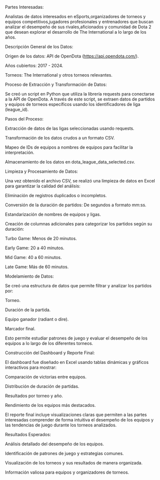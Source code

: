 Partes Interesadas:

Analistas de datos interesados en eSports,organizadores de torneos y equipos competitivos,jugadores profesionales y entrenadores que buscan analizar el desempeño de sus rivales,aficionados y comunidad de Dota 2 que desean explorar el desarrollo de The International a lo largo de los años.

Descripción General de los Datos:

Origen de los datos: API de OpenDota (https://api.opendota.com/).

Años cubiertos: 2017 - 2024.

Torneos: The International y otros torneos relevantes.

Proceso de Extracción y Transformación de Datos:

Se creó un script en Python que utiliza la librería requests para conectarse a la API de OpenDota. A través de este script, se extraen datos de partidos y equipos de torneos específicos usando los identificadores de liga (league_id).

Pasos del Proceso:

Extracción de datos de las ligas seleccionadas usando requests.

Transformación de los datos crudos a un formato CSV.

Mapeo de IDs de equipos a nombres de equipos para facilitar la interpretación.

Almacenamiento de los datos en dota_league_data_selected.csv.

Limpieza y Procesamiento de Datos:

Una vez obtenido el archivo CSV, se realizó una limpieza de datos en Excel para garantizar la calidad del análisis:

Eliminación de registros duplicados o incompletos.

Conversión de la duración de partidos: De segundos a formato mm:ss.

Estandarización de nombres de equipos y ligas.

Creación de columnas adicionales para categorizar los partidos según su duración:

Turbo Game: Menos de 20 minutos.

Early Game: 20 a 40 minutos.

Mid Game: 40 a 60 minutos.

Late Game: Más de 60 minutos.

Modelamiento de Datos:

Se creó una estructura de datos que permite filtrar y analizar los partidos por:

Torneo.

Duración de la partida.

Equipo ganador (radiant o dire).

Marcador final.

Esto permite estudiar patrones de juego y evaluar el desempeño de los equipos a lo largo de los diferentes torneos.

Construcción del Dashboard y Reporte Final:

El dashboard fue diseñado en Excel usando tablas dinámicas y gráficos interactivos para mostrar:

Comparación de victorias entre equipos.

Distribución de duración de partidas.

Resultados por torneo y año.

Rendimiento de los equipos más destacados.

El reporte final incluye visualizaciones claras que permiten a las partes interesadas comprender de forma intuitiva el desempeño de los equipos y las tendencias de juego durante los torneos analizados.

Resultados Esperados:

Análisis detallado del desempeño de los equipos.

Identificación de patrones de juego y estrategias comunes.

Visualización de los torneos y sus resultados de manera organizada.

Información valiosa para equipos y organizadores de torneos.
